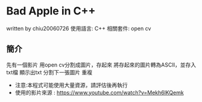 # Bad Apple in C++
written by chiu20060726
使用語言: C++
相關套件: open cv
## 簡介
先有一個影片
用open cv分割成圖片，存起來
將存起來的圖片轉為ASCII，並存入txt檔
顯示出txt
分割下一張圖片
重複
* 注意:本程式可能使用大量資源，請評估後再執行
* 使用的影片來源 : https://www.youtube.com/watch?v=Mekh6lKQemk